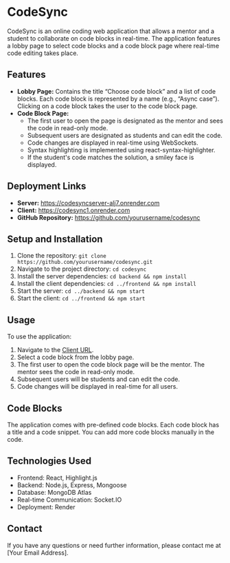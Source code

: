 
<h1>CodeSync</h1>
<p>CodeSync is an online coding web application that allows a mentor and a student to collaborate on code blocks in real-time. The application features a lobby page to select code blocks and a code block page where real-time code editing takes place.</p>

<h2>Features</h2>
<ul>
    <li><strong>Lobby Page:</strong> Contains the title “Choose code block” and a list of code blocks. Each code block is represented by a name (e.g., “Async case”). Clicking on a code block takes the user to the code block page.</li>
    <li><strong>Code Block Page:</strong>
        <ul>
            <li>The first user to open the page is designated as the mentor and sees the code in read-only mode.</li>
            <li>Subsequent users are designated as students and can edit the code.</li>
            <li>Code changes are displayed in real-time using WebSockets.</li>
            <li>Syntax highlighting is implemented using react-syntax-highlighter.</li>
            <li>If the student's code matches the solution, a smiley face is displayed.</li>
        </ul>
    </li>
</ul>

<h2>Deployment Links</h2>
<ul>
    <li><strong>Server:</strong> <a href="https://codesyncserver-alj7.onrender.com">https://codesyncserver-alj7.onrender.com</a></li>
    <li><strong>Client:</strong> <a href="https://codesync1.onrender.com">https://codesync1.onrender.com</a></li>
    <li><strong>GitHub Repository:</strong> <a href="https://github.com/shilopadael/CodeSync/tree/firstStep">https://github.com/yourusername/codesync</a></li>
</ul>

<h2>Setup and Installation</h2>
<ol>
    <li>Clone the repository: <code>git clone https://github.com/yourusername/codesync.git</code></li>
    <li>Navigate to the project directory: <code>cd codesync</code></li>
    <li>Install the server dependencies: <code>cd backend && npm install</code></li>
    <li>Install the client dependencies: <code>cd ../frontend && npm install</code></li>
    <li>Start the server: <code>cd ../backend && npm start</code></li>
    <li>Start the client: <code>cd ../frontend && npm start</code></li>
</ol>

<h2>Usage</h2>
<p>To use the application:</p>
<ol>
    <li>Navigate to the <a href="https://codesync1.onrender.com">Client URL</a>.</li>
    <li>Select a code block from the lobby page.</li>
    <li>The first user to open the code block page will be the mentor. The mentor sees the code in read-only mode.</li>
    <li>Subsequent users will be students and can edit the code.</li>
    <li>Code changes will be displayed in real-time for all users.</li>
</ol>

<h2>Code Blocks</h2>
<p>The application comes with pre-defined code blocks. Each code block has a title and a code snippet. You can add more code blocks manually in the code.</p>

<h2>Technologies Used</h2>
<ul>
    <li>Frontend: React, Highlight.js</li>
    <li>Backend: Node.js, Express, Mongoose</li>
    <li>Database: MongoDB Atlas</li>
    <li>Real-time Communication: Socket.IO</li>
    <li>Deployment: Render </li>
</ul>

<h2>Contact</h2>
<p>If you have any questions or need further information, please contact me at [Your Email Address].</p>

